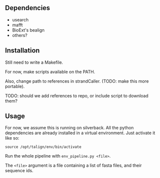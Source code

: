 Dependencies
------------
- usearch
- mafft
- BioExt's bealign
- others?

Installation
------------
Still need to write a Makefile.

For now, make scripts available on the PATH.

Also, change path to references in strandCaller. (TODO: make this more
portable).

TODO: should we add references to repo, or include script to download
them?

Usage
-----

For now, we assume this is running on silverback. All the python
dependencies are already installed in a virtual environment. Just
activate it like so:

`source /opt/talign/env/bin/activate`

Run the whole pipeline with `env_pipeline.py <file>`.

The `<file>` argument is a file containing a list of fasta files, and
their sequence ids.